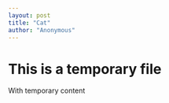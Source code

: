 ```yaml
---
layout: post
title: "Cat"
author: "Anonymous"
---
```


# This is a temporary file

With temporary content
